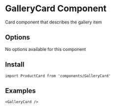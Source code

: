 # GalleryCard Component
Card component that describes the gallery item

## Options
No options available for this component

## Install
```
import ProductCard from 'components/GalleryCard'
```

## Examples
```
<GalleryCard />
```
